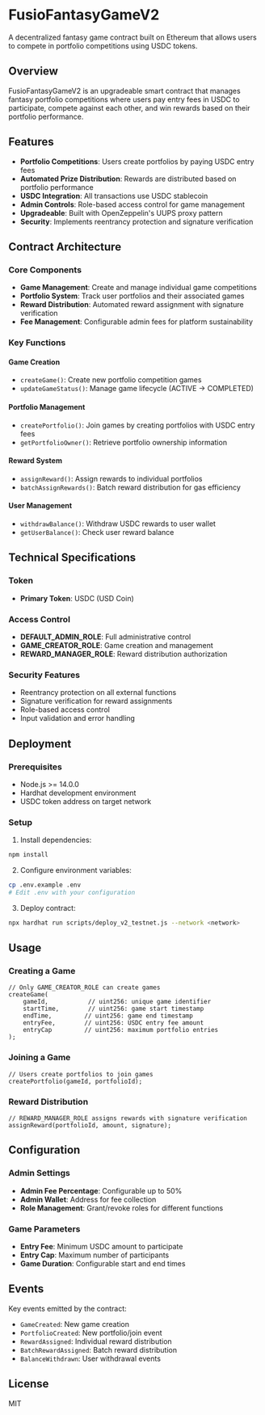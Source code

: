 # FusioFantasyGameV2

A decentralized fantasy game contract built on Ethereum that allows users to compete in portfolio competitions using USDC tokens.

## Overview

FusioFantasyGameV2 is an upgradeable smart contract that manages fantasy portfolio competitions where users pay entry fees in USDC to participate, compete against each other, and win rewards based on their portfolio performance.

## Features

- **Portfolio Competitions**: Users create portfolios by paying USDC entry fees
- **Automated Prize Distribution**: Rewards are distributed based on portfolio performance
- **USDC Integration**: All transactions use USDC stablecoin
- **Admin Controls**: Role-based access control for game management
- **Upgradeable**: Built with OpenZeppelin's UUPS proxy pattern
- **Security**: Implements reentrancy protection and signature verification

## Contract Architecture

### Core Components

- **Game Management**: Create and manage individual game competitions
- **Portfolio System**: Track user portfolios and their associated games
- **Reward Distribution**: Automated reward assignment with signature verification
- **Fee Management**: Configurable admin fees for platform sustainability

### Key Functions

#### Game Creation
- `createGame()`: Create new portfolio competition games
- `updateGameStatus()`: Manage game lifecycle (ACTIVE → COMPLETED)

#### Portfolio Management
- `createPortfolio()`: Join games by creating portfolios with USDC entry fees
- `getPortfolioOwner()`: Retrieve portfolio ownership information

#### Reward System
- `assignReward()`: Assign rewards to individual portfolios
- `batchAssignRewards()`: Batch reward distribution for gas efficiency

#### User Management
- `withdrawBalance()`: Withdraw USDC rewards to user wallet
- `getUserBalance()`: Check user reward balance

## Technical Specifications

### Token
- **Primary Token**: USDC (USD Coin)

### Access Control
- **DEFAULT_ADMIN_ROLE**: Full administrative control
- **GAME_CREATOR_ROLE**: Game creation and management
- **REWARD_MANAGER_ROLE**: Reward distribution authorization

### Security Features
- Reentrancy protection on all external functions
- Signature verification for reward assignments
- Role-based access control
- Input validation and error handling

## Deployment

### Prerequisites
- Node.js >= 14.0.0
- Hardhat development environment
- USDC token address on target network

### Setup
1. Install dependencies:
```bash
npm install
```

2. Configure environment variables:
```bash
cp .env.example .env
# Edit .env with your configuration
```

3. Deploy contract:
```bash
npx hardhat run scripts/deploy_v2_testnet.js --network <network>
```

## Usage

### Creating a Game
```solidity
// Only GAME_CREATOR_ROLE can create games
createGame(
    gameId,           // uint256: unique game identifier
    startTime,        // uint256: game start timestamp
    endTime,         // uint256: game end timestamp
    entryFee,        // uint256: USDC entry fee amount
    entryCap         // uint256: maximum portfolio entries
);
```

### Joining a Game
```solidity
// Users create portfolios to join games
createPortfolio(gameId, portfolioId);
```

### Reward Distribution
```solidity
// REWARD_MANAGER_ROLE assigns rewards with signature verification
assignReward(portfolioId, amount, signature);
```

## Configuration

### Admin Settings
- **Admin Fee Percentage**: Configurable up to 50%
- **Admin Wallet**: Address for fee collection
- **Role Management**: Grant/revoke roles for different functions

### Game Parameters
- **Entry Fee**: Minimum USDC amount to participate
- **Entry Cap**: Maximum number of participants
- **Game Duration**: Configurable start and end times

## Events

Key events emitted by the contract:
- `GameCreated`: New game creation
- `PortfolioCreated`: New portfolio/join event
- `RewardAssigned`: Individual reward distribution
- `BatchRewardAssigned`: Batch reward distribution
- `BalanceWithdrawn`: User withdrawal events


## License

MIT
